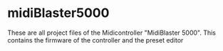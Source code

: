 # midiBlaster5000
These are all project files of the Midicontroller "MidiBlaster 5000". This contains the firmware of the controller and the preset editor
